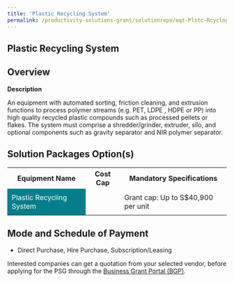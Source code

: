```yaml
---
title: 'Plastic Recycling System'
permalink: /productivity-solutions-grant/solutionrepo/eqt-Plstc-Rcyclng-sys-Wst-Mngmnt
---
```


## Plastic Recycling System

## Overview

**Description**

An equipment with automated sorting, friction cleaning, and extrusion functions to process polymer streams (e.g. PET, LDPE , HDPE or PP) into high quality recycled plastic compounds such as processed pellets or flakes. The system must comprise a shredder/grinder, extruder, silo, and optional components such as gravity separator and NIR polymer separator.

## Solution Packages Option(s)

<table>
<tr>
<th><b>Equipment Name</b></th>
<th><b>Cost Cap</b></th>
<th><b>Mandatory Specifications</b></th>
</tr>
<tr>
<td style='padding: 10px; background-color: #037E8A; color: #FFFFFF;'>Plastic Recycling System</td>
<td style='padding: 10px;'></td>
<td style='padding: 10px;'>Grant cap: Up to S$40,900 per unit</td>
</tr>
</table>

## Mode and Schedule of Payment

 - Direct Purchase, Hire Purchase, Subscription/Leasing

Interested companies can get a quotation from your selected vendor, before applying for the PSG through the <a href='https://www.businessgrants.gov.sg/' target='_blank' rel='noopener'>Business Grant Portal (BGP)</a>.

<script src="/jquery/resize-tables.js"></script>
